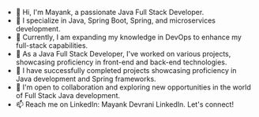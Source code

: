 - 👋 Hi, I'm Mayank, a passionate Java Full Stack Developer.
- 👀 I specialize in Java, Spring Boot, Spring, and microservices development.
- 🌱 Currently, I am expanding my knowledge in DevOps to enhance my full-stack capabilities.
- 💼 As a Java Full Stack Developer, I've worked on various projects, showcasing proficiency in front-end and back-end technologies.
- 🚀 I have successfully completed projects showcasing proficiency in Java development and Spring frameworks.
- 🤝 I'm open to collaboration and exploring new opportunities in the world of Full Stack Java development.
- 📫 Reach me on LinkedIn: Mayank Devrani LinkedIn. Let's connect!

<!---
kakarot987/kakarot987 is a ✨ special ✨ repository because its `README.md` (this file) appears on your GitHub profile.
You can click the Preview link to take a look at your changes.
--->
